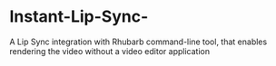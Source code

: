 # Instant-Lip-Sync-
A Lip Sync integration with Rhubarb command-line tool, that enables rendering the video without a video editor application
